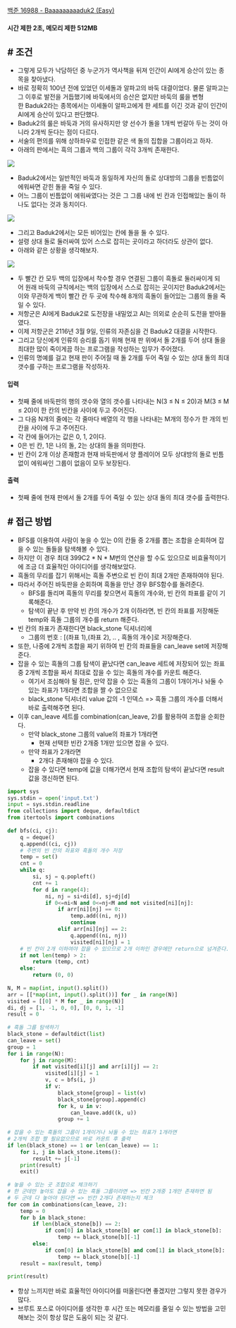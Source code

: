 
[백준 16988 - Baaaaaaaaaduk2 (Easy)](https://www.acmicpc.net/problem/16988)

#### **시간 제한 2초, 메모리 제한 512MB**

## **# 조건**

- 그렇게 모두가 낙담하던 중 누군가가 역사책을 뒤져 인간이 AI에게 승산이 있는 종목을 찾아냈다. 
- 바로 정확히 100년 전에 있었던 이세돌과 알파고의 바둑 대결이었다. 물론 알파고는 그 이후로 발전을 거듭했기에 바둑에서의 승산은 없지만 바둑의 룰을 변형한 Baduk2라는 종목에서는 이세돌이 알파고에게 한 세트를 이긴 것과 같이 인간이 AI에게 승산이 있다고 판단했다.
- Baduk2의 룰은 바둑과 거의 유사하지만 양 선수가 돌을 1개씩 번갈아 두는 것이 아니라 2개씩 둔다는 점이 다르다. 
- 서술의 편의를 위해 상하좌우로 인접한 같은 색 돌의 집합을 그룹이라고 하자. 
- 아래의 판에서는 흑의 그룹과 백의 그룹이 각각 3개씩 존재한다.

![](assets/Pasted%20image%2020230831134942.png)

- Baduk2에서는 일반적인 바둑과 동일하게 자신의 돌로 상대방의 그룹을 빈틈없이 에워싸면 갇힌 돌을 죽일 수 있다. 
- 어느 그룹이 빈틈없이 에워싸였다는 것은 그 그룹 내에 빈 칸과 인접해있는 돌이 하나도 없다는 것과 동치이다.

![](assets/Pasted%20image%2020230831134959.png)

- 그리고 Baduk2에서는 모든 비어있는 칸에 돌을 둘 수 있다. 
- 설령 상대 돌로 둘러싸여 있어 스스로 잡히는 곳이라고 하더라도 상관이 없다. 
- 아래와 같은 상황을 생각해보자.

![](assets/Pasted%20image%2020230831135018.png)

- 두 빨간 칸 모두 백의 입장에서 착수할 경우 연결된 그룹이 흑돌로 둘러싸이게 되어 원래 바둑의 규칙에서는 백의 입장에서 스스로 잡히는 곳이지만 Baduk2에서는 이와 무관하게 백이 빨간 칸 두 곳에 착수해 8개의 흑돌이 들어있는 그룹의 돌을 죽일 수 있다.
- 저항군은 AI에게 Baduk2로 도전장을 내밀었고 AI는 의외로 순순히 도전을 받아들였다. 
- 이제 저항군은 2116년 3월 9일, 인류의 자존심을 건 Baduk2 대결을 시작한다. 
- 그리고 당신에게 인류의 승리를 돕기 위해 현재 판 위에서 돌 2개를 두어 상대 돌을 최대한 많이 죽이게끔 하는 프로그램을 작성하는 임무가 주어졌다. 
- 인류의 명예를 걸고 현재 판이 주어질 때 돌 2개를 두어 죽일 수 있는 상대 돌의 최대 갯수를 구하는 프로그램을 작성하자.

#### **입력**
- 첫째 줄에 바둑판의 행의 갯수와 열의 갯수를 나타내는 N(3 ≤ N ≤ 20)과 M(3 ≤ M ≤ 20)이 한 칸의 빈칸을 사이에 두고 주어진다. 
- 그 다음 N개의 줄에는 각 줄마다 배열의 각 행을 나타내는 M개의 정수가 한 개의 빈 칸을 사이에 두고 주어진다. 
- 각 칸에 들어가는 값은 0, 1, 2이다. 
- 0은 빈 칸, 1은 나의 돌, 2는 상대의 돌을 의미한다. 
- 빈 칸이 2개 이상 존재함과 현재 바둑판에서 양 플레이어 모두 상대방의 돌로 빈틈없이 에워싸인 그룹이 없음이 모두 보장된다.

#### **출력**
- 첫째 줄에 현재 판에서 돌 2개를 두어 죽일 수 있는 상대 돌의 최대 갯수를 출력한다.

## **# 접근 방법**

- BFS를 이용하여 사람이 놓을 수 있는 0의 칸들 중 2개를 뽑는 조합을 순회하며 잡을 수 있는 돌들을 탐색해볼 수 있다.
- 하지만 이 경우 최대 399C2 * N * M번의 연산을 할 수도 있으므로 비효율적이기에 조금 더 효율적인 아이디어를 생각해보았다.
- 흑돌의 무리를 잡기 위해서는 흑돌 주변으로 빈 칸이 최대 2개만 존재하여야 된다.
- 따라서 주어진 바둑판을 순회하며 흑돌을 만난 경우 BFS함수를 돌려준다.
	- BFS를 돌리며 흑돌의 무리를 찾으면서 흑돌의 개수와, 빈 칸의 좌표를 같이 기록해준다.
	- 탐색이 끝난 후 만약 빈 칸의 개수가 2개 이하라면, 빈 칸의 좌표를 저장해둔 temp와 흑돌 그룹의 개수를 return 해준다.
- 빈 칸의 좌표가 존재한다면 black_stone 딕셔너리에 
	- 그룹의 번호  : [(좌표 1),(좌표 2), .. , 흑돌의 개수]로 저장해준다.
- 또한, 나중에 2개씩 조합을 짜기 위하여 빈 칸의 좌표들을 can_leave set에 저장해준다.
- 잡을 수 있는 흑돌의 그룹 탐색이 끝났다면 can_leave 세트에 저장되어 있는 좌표 중 2개씩 조합을 짜서 최대로 잡을 수 있는 흑돌의 개수를 카운트 해준다.
	- 여기서 조심해야 될 점은, 만약 잡을 수 있는 흑돌의 그룹이 1개이거나 놔둘 수 있는 좌표가 1개라면 조합을 짤 수 없으므로
	- black_stone 딕셔너리 value 값의 -1 인덱스 => 흑돌 그룹의 개수를 더해서 바로 출력해주면 된다.
- 이후 can_leave 세트를 combination(can_leave, 2)를 활용하여 조합을 순회한다.
	- 만약 black_stone 그룹의 value의 좌표가 1개라면 
		- 현재 선택한 빈칸 2개중 1개만 있으면 잡을 수 있다.
	- 만약 좌표가 2개라면
		- 2개다 존재해야 잡을 수 있다.
	- 잡을 수 있다면 temp에 값을 더해가면서 현재 조합의 탐색이 끝났다면 result 값을 갱신하면 된다.

```python
import sys  
sys.stdin = open('input.txt')  
input = sys.stdin.readline  
from collections import deque, defaultdict  
from itertools import combinations  
  
def bfs(ci, cj):  
    q = deque()  
    q.append((ci, cj))  
    # 주변의 빈 칸의 좌표와 흑돌의 개수 저장  
    temp = set()  
    cnt = 0  
    while q:  
        si, sj = q.popleft()  
        cnt += 1  
        for d in range(4):  
            ni, nj = si+di[d], sj+dj[d]  
            if 0<=ni<N and 0<=nj<M and not visited[ni][nj]:  
                if arr[ni][nj] == 0:  
                    temp.add((ni, nj))  
                    continue  
                elif arr[ni][nj] == 2:  
                    q.append((ni, nj))  
                    visited[ni][nj] = 1  
    # 빈 칸이 2개 이하여야 잡을 수 있으므로 2개 이하인 경우에만 return으로 넘겨준다.  
    if not len(temp) > 2:  
        return (temp, cnt)  
    else:  
        return (0, 0)  
  
N, M = map(int, input().split())  
arr = [[*map(int, input().split())] for _ in range(N)]  
visited = [[0] * M for _ in range(N)]  
di, dj = [1, -1, 0, 0], [0, 0, 1, -1]  
result = 0  
  
# 흑돌 그룹 탐색하기  
black_stone = defaultdict(list)  
can_leave = set()  
group = 1  
for i in range(N):  
    for j in range(M):  
        if not visited[i][j] and arr[i][j] == 2:  
            visited[i][j] = 1  
            v, c = bfs(i, j)  
            if v:  
                black_stone[group] = list(v)  
                black_stone[group].append(c)  
                for k, u in v:  
                    can_leave.add((k, u))  
                group += 1  
  
# 잡을 수 있는 흑돌의 그룹이 1개이거나 놔둘 수 있는 좌표가 1개라면  
# 2개씩 조합 짤 필요없으므로 바로 카운트 후 출력  
if len(black_stone) == 1 or len(can_leave) == 1:  
    for i, j in black_stone.items():  
        result += j[-1]  
    print(result)  
    exit()  
  
# 놓을 수 있는 곳 조합으로 체크하기  
# 한 군데만 놓아도 잡을 수 있는 흑돌 그룹이라면 => 빈칸 2개중 1개만 존재하면 됨  
# 두 군데 다 놓아야 된다면 => 빈칸 2개다 존재하는지 체크  
for com in combinations(can_leave, 2):  
    temp = 0  
    for b in black_stone:  
        if len(black_stone[b]) == 2:  
            if com[0] in black_stone[b] or com[1] in black_stone[b]:  
                temp += black_stone[b][-1]  
        else:  
            if com[0] in black_stone[b] and com[1] in black_stone[b]:  
                temp += black_stone[b][-1]  
    result = max(result, temp)  
  
print(result)
```

- 항상 느끼지만 바로 효율적인 아이디어를 떠올린다면 좋겠지만 그렇지 못한 경우가 많다.
- 브루트 포스로 아이디어를 생각한 후 시간 또는 메모리를 줄일 수 있는 방법을 고민해보는 것이 항상 많은 도움이 되는 것 같다.